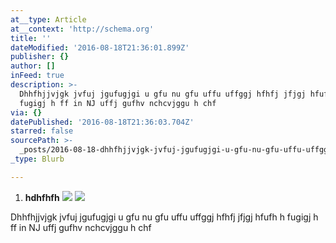 ```yaml
---
at__type: Article
at__context: 'http://schema.org'
title: ''
dateModified: '2016-08-18T21:36:01.899Z'
publisher: {}
author: []
inFeed: true
description: >-
  Dhhfhjjvjgk jvfuj jgufugjgi u gfu nu gfu uffu uffggj hfhfj jfjgj hfufh h
  fugigj h ff in NJ uffj gufhv nchcvjggu h chf 
via: {}
datePublished: '2016-08-18T21:36:03.704Z'
starred: false
sourcePath: >-
  _posts/2016-08-18-dhhfhjjvjgk-jvfuj-jgufugjgi-u-gfu-nu-gfu-uffu-uffggj-hfhfj-j.md
_type: Blurb

---
```

1. **hdhfhfh**
![](https://the-grid-user-content.s3-us-west-2.amazonaws.com/1d21782b-ede7-4f57-9957-ee3c98c6dad9.jpg)
![](https://the-grid-user-content.s3-us-west-2.amazonaws.com/0dc1b91f-6702-4bf1-be38-c58f04911124.jpg)

Dhhfhjjvjgk jvfuj jgufugjgi u gfu nu gfu uffu uffggj hfhfj jfjgj hfufh h fugigj h ff in NJ uffj gufhv nchcvjggu h chf